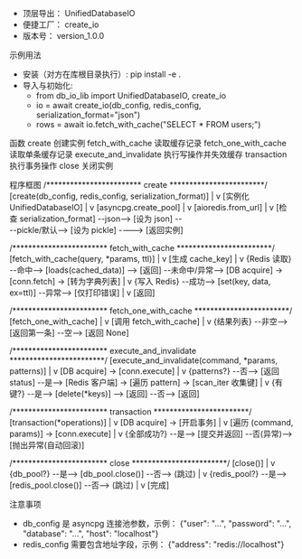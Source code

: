 - 顶层导出： UnifiedDatabaseIO
- 便捷工厂： create_io
- 版本号： version_1.0.0

示例用法

- 安装（对方在库根目录执行）: pip install -e .
- 导入与初始化:
  - from db_io_lib import UnifiedDatabaseIO, create_io
  - io = await create_io(db_config, redis_config, serialization_format="json")
  - rows = await io.fetch_with_cache("SELECT * FROM users;")

函数
create 创建实例
fetch_with_cache 读取缓存记录
fetch_one_with_cache 读取单条缓存记录
execute_and_invalidate 执行写操作并失效缓存
transaction 执行事务操作
close 关闭实例

程序框图
/************************ create ************************/
[create(db_config, redis_config, serialization_format)]
        |
        v
[实例化 UnifiedDatabaseIO]
        |
        v
[asyncpg.create_pool]
        |
        v
[aioredis.from_url]
        |
        v
[检查 serialization_format] --json--> [设为 json] --\
                  \--pickle/默认--> [设为 pickle] ----> [返回实例]

/************************ fetch_with_cache ************************/
[fetch_with_cache(query, *params, ttl)]
        |
        v
[生成 cache_key]
        |
        v
{Redis 读取} --命中--> [loads(cached_data)] --> [返回]
        \--未命中/异常--> [DB acquire] -> [conn.fetch] -> [转为字典列表]
                                    |
                                    v
                              {写入 Redis} --成功--> [set(key, data, ex=ttl)]
                                           \--异常--> [仅打印错误]
                                    |
                                    v
                                  [返回]

/************************ fetch_one_with_cache ************************/
[fetch_one_with_cache]
        |
        v
[调用 fetch_with_cache]
        |
        v
{结果列表} --非空--> [返回第一条]
           \--空--> [返回 None]

/************************ execute_and_invalidate ************************/
[execute_and_invalidate(command, *params, patterns)]
        |
        v
[DB acquire] -> [conn.execute]
        |
        v
{patterns?} --否--> [返回 status]
           \--是--> [Redis 客户端] -> [遍历 pattern] -> [scan_iter 收集键]
                                     |
                                     v
                               {有键?} --是--> [delete(*keys)] --> [返回]
                                        \--否--> [返回]

/************************ transaction ************************/
[transaction(*operations)]
        |
        v
[DB acquire] -> [开启事务]
        |
        v
[遍历 (command, params)] -> [conn.execute]
        |
        v
{全部成功?} --是--> [提交并返回]
           \--否(异常)--> [抛出异常(自动回滚)]

/************************ close ************************/
[close()]
  |
  v
{db_pool?} --是--> [db_pool.close()]
          \--否--> (跳过)
  |
  v
{redis_pool?} --是--> [redis_pool.close()]
            \--否--> (跳过)
  |
  v
[完成]


注意事项

- db_config 是 asyncpg 连接池参数，示例： {"user": "...", "password": "...", "database": "...", "host": "localhost"}
- redis_config 需要包含地址字段，示例： {"address": "redis://localhost"}